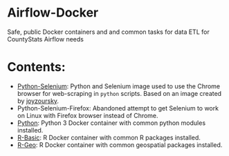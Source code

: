 # Airflow-Docker
Safe, public Docker containers and and common tasks for data ETL for CountyStats Airflow needs

# Contents:
- [Python-Selenium](https://hub.docker.com/repository/docker/countystats/selenium): Python and Selenium image used to use the Chrome browser for web-scraping in `python` scripts. Based on an image created by [joyzoursky](https://github.com/joyzoursky/docker-python-chromedriver).
- Python-Selenium-Firefox: Abandoned attempt to get Selenium to work on Linux with Firefox browser instead of Chrome.
- [Python](https://hub.docker.com/repository/docker/countystats/r-geo): Python 3 Docker container with common python modules installed.
- [R-Basic](https://hub.docker.com/repository/docker/countystats/r-basic): R Docker container with common R packages installed.
- [R-Geo](https://hub.docker.com/repository/docker/countystats/r-geo): R Docker container with common geospatial packages installed.
